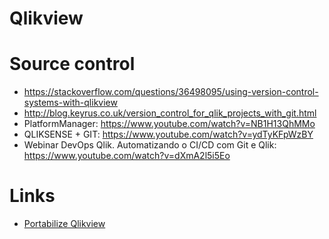 # Qlikview

# Source control
  * https://stackoverflow.com/questions/36498095/using-version-control-systems-with-qlikview
  * http://blog.keyrus.co.uk/version_control_for_qlik_projects_with_git.html
  *  PlatformManager: https://www.youtube.com/watch?v=NB1H13QhMMo
  * QLIKSENSE + GIT: https://www.youtube.com/watch?v=ydTyKFpWzBY
  * Webinar DevOps Qlik. Automatizando o CI/CD com Git e Qlik: https://www.youtube.com/watch?v=dXmA2l5i5Eo

# Links 
  * [Portabilize Qlikview](http://www.qlikfix.com/2010/11/04/portable-qlikview-run-qlikview-desktop-from-your-usb-drive/)

